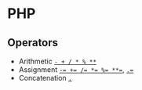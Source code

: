 # PHP
## Operators
- Arithmetic [`- + / * % **`](op-arithmetic.php)
- Assignment [`-= += /= *= %= **=`](op-assignment.php), [`.=`](op-string.php)
- Concatenation [`.`](op-string.php)